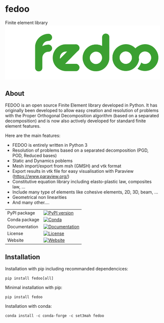 # fedoo
Finite element library
[![FEDOO Logo](https://github.com/3MAH/fedoo/blob/master/fedOOLogos.png)](https://github.com/3MAH/fedoo)

About
-----

FEDOO is an open source Finite Element library developed in Python. It has originally been developed to allow easy creation and resolution of problems with the Proper Orthogonal Decomposition algorithm (based on a separated decomposition) and is now also actively developed for standard finite element features.

Here are the main features:

- FEDOO is entirely written in Python 3
- Resolution of problems based on a separated decomposition (PGD, POD, Reduced bases)
- Static and Dynamics poblems
- Mesh import/export from msh (GMSH) and vtk format
- Export results in vtk file for easy visualisation with Paraview (https://www.paraview.org/)
- Constitutive equation library including elasto-plastic law, composites law, ...
- Include many type of elements like cohesive elements, 2D, 3D, beam, ...
- Geometrical non linearities
- And many other....


|        |            |
| -------------- | ---------------- |
| PyPI package   | [![PyPI version](https://badge.fury.io/py/fedoo.svg)](https://badge.fury.io/py/fedoo) |
| Conda package  | [![Conda](https://anaconda.org/set3mah/fedoo/badges/version.svg)](https://conda.anaconda.org/set3mah/fedoo) |
| Documentation  | [![Documentation](https://readthedocs.org/projects/microgen/badge/?version=latest)](https://microgen.readthedocs.io/en/latest/?badge=latest) |
| License        | [![License](https://img.shields.io/badge/License-GPLv3-blue.svg)](https://www.gnu.org/licenses/gpl-3.0) |
| Website        | [![Website](https://img.shields.io/badge/website-3MAH-blue)](https://3mah.github.io/) |


Installation
--------------
Installation with pip including recommanded dependencices:
```
pip install fedoo[all]
```

Minimal installation with pip:
```
pip install fedoo
```

Installation with conda: 
```
conda install -c conda-forge -c set3mah fedoo
```
